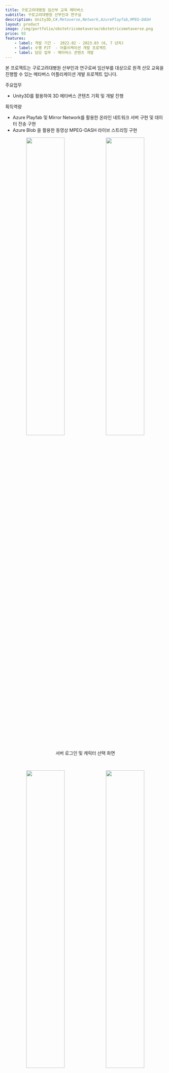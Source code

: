 ```yaml
---
title: 구로고려대병원 임산부 교육 메타버스
subtitle: 구로고려대병원 산부인과 연구실
description: Unity3D,C#,Metaverse,Network,AzurePlayfab,MPEG-DASH
layout: product
image: /img/portfolio/obstetricsmetaverse/obstetricsmetaverse.png
price: 93
features:
    - label: 개발 기간 -  2022.02 - 2023.03 (6, 7 년차)
    - label: 수행 PJT  - 어플리케이션 개발 프로젝트    
    - label: 담당 업무 - 메타버스 콘텐츠 개발  
---
```


본 프로젝트는 구로고려대병원 산부인과 연구로써 임산부를 대상으로 원격 산모 교육을 진행할 수 있는 메타버스 어플리케이션 개발 프로젝트 입니다.  


주요업무  
- Unity3D를 활용하여 3D 메타버스 콘텐츠 기획 및 개발 진행  
  
획득역량  
- Azure Playfab 및 Mirror Network를 활용한 온라인 네트워크 서버 구현 및 데이터 전송 구현  
- Azure Blob 을 활용한 동영상 MPEG-DASH 라이브 스트리밍 구현  
   
  
<p align="center">
<img src="/img/portfolio/obstetricsmetaverse/obstetricsmetaverse01" width="49%">
<img src="/img/portfolio/obstetricsmetaverse/obstetricsmetaverse02" width="49%">
<figcaption align="center">서버 로그인 및 캐릭터 선택 화면</figcaption>
</p>
<br/>

<p align="center">
<img src="/img/portfolio/obstetricsmetaverse/obstetricsmetaverse03" width="49%">
<img src="/img/portfolio/obstetricsmetaverse/obstetricsmetaverse04" width="49%">
<figcaption align="center">메타버스 환경</figcaption>
</p>
<br/>
 


